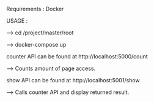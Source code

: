 Requirements : Docker

USAGE :

--> cd /project/master/root

--> docker-compose up

counter API can be found at http://localhost:5000/count

--> Counts amount of page access.

show API can be found at http://localhost:5001/show

--> Calls counter API and display returned result.